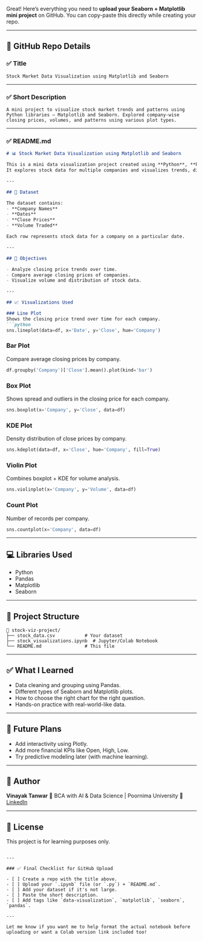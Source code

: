 Great! Here’s everything you need to **upload your Seaborn + Matplotlib mini project** on GitHub. You can copy-paste this directly while creating your repo.

---

## 📌 GitHub Repo Details

### ✅ **Title**

```
Stock Market Data Visualization using Matplotlib and Seaborn
```

---

### ✅ **Short Description**

```
A mini project to visualize stock market trends and patterns using Python libraries — Matplotlib and Seaborn. Explored company-wise closing prices, volumes, and patterns using various plot types.
```

---

### ✅ **README.md**

````markdown
# 📊 Stock Market Data Visualization using Matplotlib and Seaborn

This is a mini data visualization project created using **Python**, **Pandas**, **Matplotlib**, and **Seaborn**.  
It explores stock data for multiple companies and visualizes trends, distributions, and comparisons in an easy-to-understand way.

---

## 🧾 Dataset

The dataset contains:
- **Company Names**
- **Dates**
- **Close Prices**
- **Volume Traded**

Each row represents stock data for a company on a particular date.

---

## 📌 Objectives

- Analyze closing price trends over time.
- Compare average closing prices of companies.
- Visualize volume and distribution of stock data.

---

## 📈 Visualizations Used

### Line Plot
Shows the closing price trend over time for each company.
```python
sns.lineplot(data=df, x='Date', y='Close', hue='Company')
````

### Bar Plot

Compare average closing prices by company.

```python
df.groupby('Company')['Close'].mean().plot(kind='bar')
```

### Box Plot

Shows spread and outliers in the closing price for each company.

```python
sns.boxplot(x='Company', y='Close', data=df)
```

### KDE Plot

Density distribution of close prices by company.

```python
sns.kdeplot(data=df, x='Close', hue='Company', fill=True)
```

### Violin Plot

Combines boxplot + KDE for volume analysis.

```python
sns.violinplot(x='Company', y='Volume', data=df)
```

### Count Plot

Number of records per company.

```python
sns.countplot(x='Company', data=df)
```

---

## 💻 Libraries Used

* Python
* Pandas
* Matplotlib
* Seaborn

---

## 📂 Project Structure

```
📁 stock-viz-project/
├── stock_data.csv           # Your dataset
├── stock_visualizations.ipynb  # Jupyter/Colab Notebook
└── README.md                # This file
```

---

## ✅ What I Learned

* Data cleaning and grouping using Pandas.
* Different types of Seaborn and Matplotlib plots.
* How to choose the right chart for the right question.
* Hands-on practice with real-world-like data.

---

## 🚀 Future Plans

* Add interactivity using Plotly.
* Add more financial KPIs like Open, High, Low.
* Try predictive modeling later (with machine learning).

---

## 📌 Author

**Vinayak Tanwar**
📍 BCA with AI & Data Science | Poornima University
🔗 [LinkedIn](https://www.linkedin.com/in/vinayaktanwar)

---

## 📝 License

This project is for learning purposes only.

```

---

### ✅ Final Checklist for GitHub Upload

- [ ] Create a repo with the title above.
- [ ] Upload your `.ipynb` file (or `.py`) + `README.md`.
- [ ] Add your dataset if it's not large.
- [ ] Paste the short description.
- [ ] Add tags like `data-visualization`, `matplotlib`, `seaborn`, `pandas`.

---

Let me know if you want me to help format the actual notebook before uploading or want a Colab version link included too!
```


